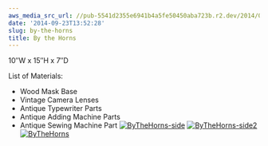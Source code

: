```yaml
---
aws_media_src_url: //pub-5541d2355e6941b4a5fe50450aba723b.r2.dev/2014/09/bythehorns-side.jpg
date: '2014-09-23T13:52:28'
slug: by-the-horns
title: By the Horns
---
```


 10″W x 15″H x 7″D

 List of Materials:

  * Wood Mask Base
 * Vintage Camera Lenses
 * Antique Typewriter Parts
 * Antique Adding Machine Parts
 * Antique Sewing Machine Part
  [![ByTheHorns-side](//pub-5541d2355e6941b4a5fe50450aba723b.r2.dev/2014/09/bythehorns-side.jpg?w=602&h=903)](https://assemblique.com/?attachment_id=2494) [![ByTheHorns-side2](//pub-5541d2355e6941b4a5fe50450aba723b.r2.dev/2014/09/bythehorns-side2.jpg?w=602&h=903)](https://assemblique.com/?attachment_id=2495) [![ByTheHorns](//pub-5541d2355e6941b4a5fe50450aba723b.r2.dev/2014/09/bythehorns.jpg?w=602&h=903)](https://assemblique.com/?attachment_id=2496)